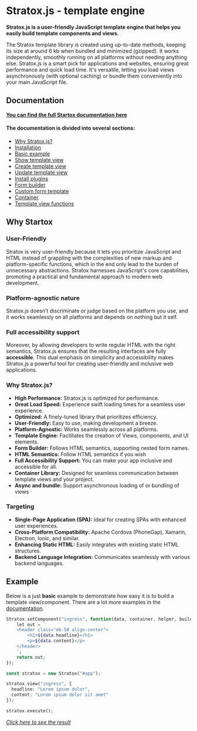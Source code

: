 

# Stratox.js - template engine

**Stratox.js is a user-friendly JavaScript template engine that helps you easily build template components and views.**

The Stratox template library is created using up-to-date methods, keeping its size at around 6 kb when bundled and minimized (gzipped). It works independently, smoothly running on all platforms without needing anything else. Stratox.js is a smart pick for applications and websites, ensuring great performance and quick load time. It's versatile, letting you load views asynchronously (with optional caching) or bundle them conveniently into your main JavaScript file.

## Documentation
**[You can find the full Startox documentation here](https://stratox.wazabii.se/)**

#### The documentation is divided into several sections:
* [Why Stratox.js?](https://stratox.wazabii.se/)
* [Installation](https://stratox.wazabii.se/installation)
* [Basic example](https://stratox.wazabii.se/template-engine/basic-example)
* [Show template view](https://stratox.wazabii.se/template-engine/show-templates)
* [Create template view](https://stratox.wazabii.se/template-engine/create-templates)
* [Update template view](https://stratox.wazabii.se/template-engine/updating-views)
* [Install plugins](https://stratox.wazabii.se/template-engine/plugins)
* [Form builder](https://stratox.wazabii.se/form-builder/form-builder)
* [Custom form template](https://stratox.wazabii.se/form-builder/custom-form-template)
* [Container](https://stratox.wazabii.se/advanced-features/container)
* [Template view functions](https://stratox.wazabii.se/advanced-features/template-view-functions)

## Why Startox

### User-Friendly
Stratox is very user-friendly because it lets you prioritize JavaScript and HTML instead of grappling with the complexities of new markup and platform-specific functions, which in the end only lead to the burden of unnecessary abstractions. Stratox harnesses JavaScript's core capabilities, promoting a practical and fundamental approach to modern web development.

### Platform-agnostic nature
Stratox.js doesn't discriminate or judge based on the platform you use, and it works seamlessly on all platforms and depends on nothing but it self.

### Full accessibility support
Moreover, by allowing developers to write regular HTML with the right semantics, Stratox.js ensures that the resulting interfaces are fully **accessible**. This dual emphasis on simplicity and accessibility makes Stratox.js a powerful tool for creating user-friendly and inclusive web applications.

### Why Stratox.js?
- **High Performance:** Stratox.js is optimized for performance.
- **Great Load Speed:** Experience swift loading times for a seamless user experience.
- **Optimized:** A finely-tuned library that prioritizes efficiency.
- **User-Friendly:** Easy to use, making development a breeze.
- **Platform-Agnostic:** Works seamlessly across all platforms.
- **Template Engine:** Facilitates the creation of Views, components, and UI elements.
- **Form Builder:** Follows HTML semantics, supporting nested form names.
- **HTML Semantics:** Follow HTML semantics if you wish
- **Full Accessibility Support:** You can make your app inclusive and accessible for all.
- **Container Library:** Designed for seamless communication between template views and your project.
- **Async and bundle:** Support asynchronous loading of or bundling of views

### Targeting
- **Single-Page Application (SPA):** Ideal for creating SPAs with enhanced user experiences.
- **Cross-Platform Compatibility:** Apache Cordova (PhoneGap), Xamarin, Electron, Ionic, and similar.
- **Enhancing Static HTML:** Easily integrates with existing static HTML structures.
- **Backend Language Integration:** Communicates seamlessly with various backend languages.

## Example
Below is a just **basic** example to demonstrate how easy it is to build a template view/component. There are a lot more examples in the [documentation](https://stratox.wazabii.se/).
```php
Stratox.setComponent("ingress", function(data, container, helper, builder) {
    let out = `
    <header class="mb-50 align-center">
        <h1>${data.headline}</h1>
        <p>${data.content}</p>
    </header>
    `;
    return out;
});

const stratox = new Stratox("#app");

stratox.view("ingress", {
  headline: "Lorem ipsum dolor",
  content: "Lorem ipsum dolor sit amet"
});

stratox.execute();
```
*[Click here to see the result](https://codepen.io/wazabii8/pen/bGZgPNo)*
